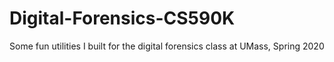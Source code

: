 # Digital-Forensics-CS590K
Some fun utilities I built for the digital forensics class at UMass, Spring 2020

